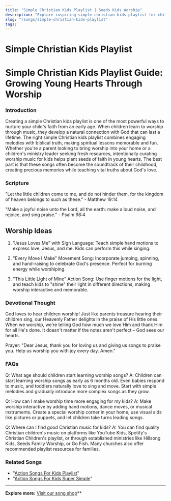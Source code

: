 ```yaml
---
title: "Simple Christian Kids Playlist | Seeds Kids Worship"
description: "Explore inspiring simple christian kids playlist for children's worship and faith development. Biblical music resources for families and ministry."
slug: "/songs/simple-christian-kids-playlist"
tags:
---
```


# Simple Christian Kids Playlist

# Simple Christian Kids Playlist Guide: Growing Young Hearts Through Worship

### Introduction
Creating a simple Christian kids playlist is one of the most powerful ways to nurture your child's faith from an early age. When children learn to worship through music, they develop a natural connection with God that can last a lifetime. The right simple Christian kids playlist combines engaging melodies with biblical truth, making spiritual lessons memorable and fun. Whether you're a parent looking to bring worship into your home or a children's ministry leader seeking fresh resources, intentionally curating worship music for kids helps plant seeds of faith in young hearts. The best part is that these songs often become the soundtrack of their childhood, creating precious memories while teaching vital truths about God's love.

### Scripture
"Let the little children come to me, and do not hinder them, for the kingdom of heaven belongs to such as these." - Matthew 19:14

"Make a joyful noise unto the Lord, all the earth: make a loud noise, and rejoice, and sing praise." - Psalm 98:4

## Worship Ideas
1. "Jesus Loves Me" with Sign Language: Teach simple hand motions to express love, Jesus, and me. Kids can perform this while singing.

2. "Every Move I Make" Movement Song: Incorporate jumping, spinning, and hand-raising to celebrate God's presence. Perfect for burning energy while worshiping.

3. "This Little Light of Mine" Action Song: Use finger motions for the light, and teach kids to "shine" their light in different directions, making worship interactive and memorable.

### Devotional Thought
God loves to hear children worship! Just like parents treasure hearing their children sing, our Heavenly Father delights in the praise of His little ones. When we worship, we're telling God how much we love Him and thank Him for all He's done. It doesn't matter if the notes aren't perfect – God sees our hearts.

Prayer: "Dear Jesus, thank you for loving us and giving us songs to praise you. Help us worship you with joy every day. Amen."

### FAQs

Q: What age should children start learning worship songs?
A: Children can start learning worship songs as early as 6 months old. Even babies respond to music, and toddlers naturally love to sing and move. Start with simple melodies and gradually introduce more complex songs as they grow.

Q: How can I make worship time more engaging for my kids?
A: Make worship interactive by adding hand motions, dance moves, or musical instruments. Create a special worship corner in your home, use visual aids like pictures or puppets, and let children take turns leading songs.

Q: Where can I find good Christian music for kids?
A: You can find quality Christian children's music on platforms like YouTube Kids, Spotify's Christian Children's playlist, or through established ministries like Hillsong Kids, Seeds Family Worship, or Go Fish. Many churches also offer recommended playlist resources for families.

### Related Songs

- "[Action Songs For Kids Playlist](/songs/action-songs-for-kids-playlist/)"
- "[Action Songs For Kids Super Simple](/songs/action-songs-for-kids-super-simple/)"

---

**Explore more:** [Visit our song shop](https://seedskidsworship.com/shop)**

<!-- Schema Markup -->
<script type="application/ld+json">
{
  "@context": "https://schema.org",
  "@type": "MusicRecording",
  "name": "Simple Christian Kids Playlist",
  "byArtist": {
    "@type": "MusicGroup",
    "name": "Seeds Kids Worship"
  },
  "isFamilyFriendly": true,
  "url": "https://seedskidsworship.com/songs/simple-christian-kids-playlist/"
}
</script>